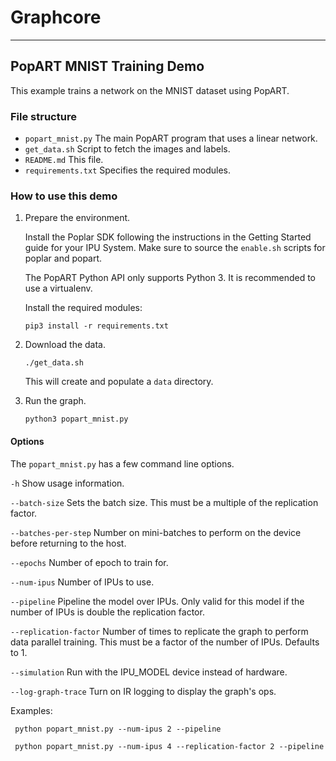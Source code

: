 # Graphcore

---
## PopART MNIST Training Demo

This example trains a network on the MNIST dataset using PopART.

### File structure

* `popart_mnist.py` The main PopART program that uses a linear network.
* `get_data.sh` Script to fetch the images and labels.
* `README.md` This file.
* `requirements.txt` Specifies the required modules.

### How to use this demo

1) Prepare the environment.

   Install the Poplar SDK following the instructions in the Getting Started guide for your IPU System.
   Make sure to source the `enable.sh` scripts for poplar and popart.

   The PopART Python API only supports Python 3. It is recommended to use a virtualenv.

   Install the required modules:

       pip3 install -r requirements.txt

2) Download the data.

       ./get_data.sh

   This will create and populate a `data` directory.

4) Run the graph.

       python3 popart_mnist.py


#### Options
The `popart_mnist.py` has a few command line options.

`-h`                  Show usage information.

`--batch-size`        Sets the batch size. This must be a multiple of the
replication factor.

`--batches-per-step`  Number on mini-batches to perform on the device before returning to the host.

`--epochs`            Number of epoch to train for.

`--num-ipus`          Number of IPUs to use.

`--pipeline`          Pipeline the model over IPUs. Only valid for this model
if the number of IPUs is double the replication factor.

`--replication-factor` Number of times to replicate the graph to perform data parallel training. This must be a factor of the number of IPUs. Defaults to 1.

`--simulation`        Run with the IPU_MODEL device instead of hardware.

`--log-graph-trace`   Turn on IR logging to display the graph's ops.


Examples:

     python popart_mnist.py --num-ipus 2 --pipeline

     python popart_mnist.py --num-ipus 4 --replication-factor 2 --pipeline

